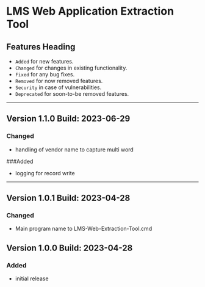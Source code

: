 # LMS Web Application Extraction Tool


## Features Heading
- `Added` for new features.
- `Changed` for changes in existing functionality.
- `Fixed` for any bug fixes.
- `Removed` for now removed features.
- `Security` in case of vulnerabilities.
- `Deprecated` for soon-to-be removed features.

[//]: # (Copy paste pallette)
[//]: # (#### Added)
[//]: # (#### Changed)
[//]: # (#### Fixed)
[//]: # (#### Removed)
[//]: # (#### Security)
[//]: # (#### Deprecated)

---

## Version 1.1.0 Build: 2023-06-29
### Changed
- handling of vendor name to capture multi word

###Added
- logging for record write

---


## Version 1.0.1 Build: 2023-04-28
### Changed
- Main program name to LMS-Web-Extraction-Tool.cmd


## Version 1.0.0 Build: 2023-04-28
### Added
- initial release

